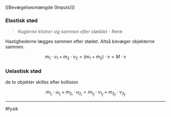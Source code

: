 [[Bevægelsesmængde (Impuls)]]

### Elastisk stød
> *Kuglerne klistrer sig sammen efter støddet*
> \- René

Hastighederne lægges sammen efter stødet. Altså bevæger objekterne sammen.

$$m_1 \cdot v_1 + m_2 \cdot v_2 = (m_1 + m_2) \cdot v = M \cdot v$$



### Uelastisk stød
de to objekter skilles efter kollision 

$$m_{1_i} \cdot u_{1_i} + m_{2_i} \cdot u_{2_i} = m_{1_f} \cdot v_{1_f} + m_{2_f} \cdot v_{2_f}$$

---
#fysik 
